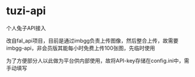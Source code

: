 # tuzi-api
个人兔子API接入

改自fal_api项目，目前是通过imbgg负责上传图像，然后整合上传，故需要imbgg-api，非会员版其能每小时免费上传100张图，先临时使用

为了方便部分人以此做为平台供内部使用，故将API-key存储在config.ini中，需手动填写
